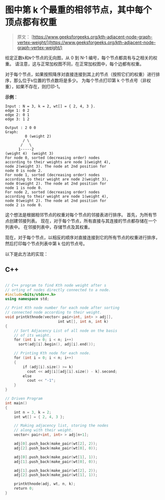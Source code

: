 # 图中第 k 个最重的相邻节点，其中每个顶点都有权重

> 原文： [https://www.geeksforgeeks.org/kth-adjacent-node-graph-vertex-weight/](https://www.geeksforgeeks.org/kth-adjacent-node-graph-vertex-weight/)

给定正数`k`和`N`个节点的无向​​图，从 0 到 N-1 编号，每个节点都具有与之相关的权重。 请注意，这与正常加权图不同，在正常加权图中，每个边都有权重。

对于每个节点，如果按照降序对直接连接到其上的节点（按照它们的权重）进行排序，那么位于`k`位置的节点数将是多少。 为每个节点打印第 k 个节点号（非权重），如果不存在，则打印-1。

**示例**：

```
Input : N = 3, k = 2, wt[] = { 2, 4, 3 }.
edge 1: 0 2
edge 2: 0 1
edge 3: 1 2

Output : 2 0 0
Graph:
         0 (weight 2)
        / \
       /   \
      1-----2
(weight 4)  (weight 3)
For node 0, sorted (decreasing order) nodes
according to their weights are node 1(weight 4),
node 2(weight 3). The node at 2nd position for
node 0 is node 2.
For node 1, sorted (decreasing order) nodes 
according to their weight are node 2(weight 3), 
node 0(weight 2). The node at 2nd position for 
node 1 is node 0.
For node 2, sorted (decreasing order) nodes 
according to their weight are node 1(weight 4),
node 0(weight 2). The node at 2nd position for
node 2 is node 0.

```

这个想法是根据相邻节点的权重对每个节点的邻接表进行排序。
首先，为所有节点创建邻接列表。 现在，对于每个节点，所有直接与其连接的节点都存储在一个列表中。 在邻接列表中，存储节点及其权重。

现在，对于每个节点，以相反的顺序对直接连接到它的所有节点的权重进行排序，然后打印每个节点列表中第 k 位的节点号。

以下是此方法的实现：

## C++

```cpp

// C++ program to find Kth node weight after s 
// orting of nodes directly connected to a node. 
#include<bits/stdc++.h> 
using namespace std; 

// Print Kth node number for each node after sorting 
// connected node according to their weight. 
void printkthnode(vector< pair<int, int> > adj[], 
                        int wt[], int n, int k) 
{ 
    // Sort Adjacency List of all node on the basis 
    // of its weight. 
    for (int i = 0; i < n; i++) 
      sort(adj[i].begin(), adj[i].end()); 

    // Printing Kth node for each node. 
    for (int i = 0; i < n; i++) 
    { 
        if (adj[i].size() >= k) 
          cout << adj[i][adj[i].size() - k].second; 
        else
          cout << "-1"; 
    } 
} 

// Driven Program 
int main() 
{ 
    int n = 3, k = 2; 
    int wt[] = { 2, 4, 3 }; 

    // Making adjacency list, storing the nodes 
    // along with their weight. 
    vector< pair<int, int> > adj[n+1]; 

    adj[0].push_back(make_pair(wt[2], 2)); 
    adj[2].push_back(make_pair(wt[0], 0)); 

    adj[0].push_back(make_pair(wt[1], 1)); 
    adj[1].push_back(make_pair(wt[0], 0)); 

    adj[1].push_back(make_pair(wt[2], 2)); 
    adj[2].push_back(make_pair(wt[1], 1)); 

    printkthnode(adj, wt, n, k); 
    return 0; 
} 

```
